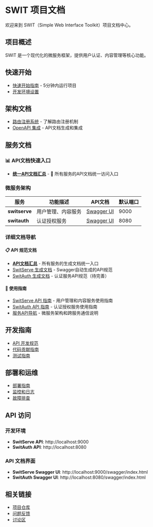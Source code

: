 # SWIT 项目文档

欢迎来到 SWIT（Simple Web Interface Toolkit）项目文档中心。

## 项目概述

SWIT 是一个现代化的微服务框架，提供用户认证、内容管理等核心功能。

## 快速开始

- [快速开始指南](./quick-start-example.md) - 5分钟内运行项目
- [开发环境设置](../DEVELOPMENT.md)

## 架构文档

- [路由注册系统](./route-registry-guide.md) - 了解路由注册机制
- [OpenAPI 集成](./openapi-integration.md) - API文档生成和集成

## 服务文档

### 📊 API文档快速入口
- **[统一API文档汇总](./generated/README.md)** - 🔗 所有服务的API文档统一访问入口

### 微服务架构

| 服务 | 功能描述 | API文档 | 默认端口 |
|------|----------|---------|----------|
| **switserve** | 用户管理、内容服务 | [Swagger UI](http://localhost:9000/swagger/index.html) | 9000 |
| **switauth** | 认证授权服务 | [Swagger UI](http://localhost:8080/swagger/index.html) | 8080 |

### 详细文档导航

#### 📋 API 规范文档
- [**API文档汇总**](./generated/README.md) - 所有服务的生成文档统一入口
- [SwitServe 生成文档](../internal/switserve/docs/) - Swagger自动生成的API规范
- [SwitAuth 生成文档](../internal/switauth/docs/) - 认证服务API规范（待完善）

#### 📖 使用指南
- [SwitServe API 指南](./services/switserve/README.md) - 用户管理和内容服务使用指南
- [SwitAuth API 指南](./services/switauth/README.md) - 认证授权服务使用指南
- [服务API导航](./services/README.md) - 微服务架构和跨服务通信说明

## 开发指南

- [API 开发规范](./development/api-guidelines.md)
- [代码贡献指南](./development/contributing.md)
- [测试指南](./development/testing.md)

## 部署和运维

- [部署指南](./deployment.md)
- [监控和日志](./monitoring.md)
- [故障排查](./troubleshooting.md)

## API 访问

### 开发环境
- **SwitServe API**: http://localhost:9000
- **SwitAuth API**: http://localhost:8080

### API 文档界面
- **SwitServe Swagger UI**: http://localhost:9000/swagger/index.html
- **SwitAuth Swagger UI**: http://localhost:8080/swagger/index.html

## 相关链接

- [项目仓库](https://github.com/innovationmech/swit)
- [问题反馈](https://github.com/innovationmech/swit/issues)
- [讨论区](https://github.com/innovationmech/swit/discussions) 